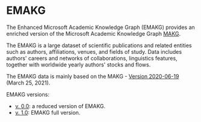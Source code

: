 # EMAKG

The Enhanced Microsoft Academic Knowledge Graph (EMAKG) provides an enriched version of the Microsoft Academic Knowledge Graph [MAKG](http://www.semantic-web-journal.net/system/files/swj2779.pdf).

The EMAKG is a large dataset of scientific publications and related entities such as authors, affiliations, venues, and fields of study. Data includes authors' careers and networks of collaborations, linguistics features, together with worldwide yearly authors' stocks and flows.

The EMAKG data is mainly based on the MAKG - [Version 2020-06-19](https://zenodo.org/record/4617285#.YgusTd_SJQJ) (March 25, 2021).

EMAKG versions:
- [v. 0.0](): a reduced version of EMAKG.  
- [v. 1.0](): EMAKG full version.

